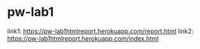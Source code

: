 # pw-lab1
link1: https://pw-lab1htmlreport.herokuapp.com/report.html
link2: https://pw-lab1htmlreport.herokuapp.com/index.html
